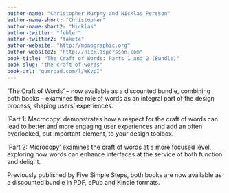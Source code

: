 ```yaml
---
author-name: "Christopher Murphy and Nicklas Persson"
author-name-short: "Christopher"
author-name-short2: "Nicklas"
author-twitter: "fehler"
author-twitter2: "takete"
author-website: "http://monographic.org"
author-website2: "http://nicklaspersson.com"
book-title: "The Craft of Words: Parts 1 and 2 (Bundle)"
book-slug: "the-craft-of-words"
book-url: "gumroad.com/l/WKvpI"
---
```


‘The Craft of Words’ – now available as a discounted bundle, combining both books – examines the role of words as an integral part of the design process, shaping users’ experiences.

‘Part 1: Macrocopy’ demonstrates how a respect for the craft of words can lead to better and more engaging user experiences and add an often overlooked, but important element, to your design toolbox.

‘Part 2: Microcopy’ examines the craft of words at a more focused level, exploring how words can enhance interfaces at the service of both function and delight.

Previously published by Five Simple Steps, both books are now available as a discounted bundle in PDF, ePub and Kindle formats.
